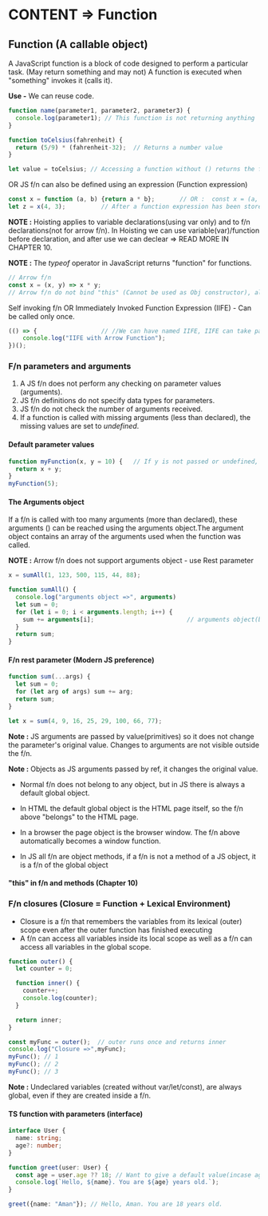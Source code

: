 # CONTENT => Function

## Function (A callable object)

A JavaScript function is a block of code designed to perform a particular task. (May return something and may not)
A function is executed when "something" invokes it (calls it).

**Use -** We can reuse code.

``` js
function name(parameter1, parameter2, parameter3) {  
  console.log(parameter1); // This function is not returning anything
}

function toCelsius(fahrenheit) {
  return (5/9) * (fahrenheit-32);  // Returns a number value
}

let value = toCelsius; // Accessing a function without () returns the function object and not the function result.
```

OR JS f/n can also be defined using an expression (Function expression)

``` js
const x = function (a, b) {return a * b};       // OR :  const x = (a, b) => {return a*b}
let z = x(4, 3);          // After a function expression has been stored in a variable, the variable can be used as function

```

**NOTE :** Hoisting applies to variable declarations(using var only) and to f/n declarations(not for arrow f/n). In Hoisting we can use variable(var)/function before declaration, and after use we can declear => READ MORE IN CHAPTER 10.

**NOTE :** The *typeof* operator in JavaScript returns "function" for functions.

``` js
// Arrow f/n
const x = (x, y) => x * y;    
// Arrow f/n do not bind "this" (Cannot be used as Obj constructor), also cannot be hoisted, it does not have arguments object.

```

Self invoking f/n OR Immediately Invoked Function Expression (IIFE) - Can be called only once.

``` js
(() => {                  // //We can have named IIFE, IIFE can take parameters, IIFE can be async/await.
    console.log("IIFE with Arrow Function");  
})();
```

### F/n parameters and arguments

1. A JS f/n does not perform any checking on parameter values (arguments).
2. JS f/n definitions do not specify data types for parameters.
3. JS f/n do not check the number of arguments received.
4. If a function is called with missing arguments (less than declared), the missing values are set to *undefined*.

#### Default parameter values

``` js
function myFunction(x, y = 10) {   // If y is not passed or undefined, then y=10
  return x + y;
}
myFunction(5);
```

#### The Arguments object

If a f/n is called with too many arguments (more than declared), these arguments () can be reached using the arguments object.The argument object contains an array of the arguments used when the function was called. 

**NOTE :** Arrow f/n does not support arguments object - use Rest parameter

``` js
x = sumAll(1, 123, 500, 115, 44, 88);

function sumAll() {
  console.log("arguments object =>", arguments)
  let sum = 0;
  for (let i = 0; i < arguments.length; i++) {
    sum += arguments[i];                          // arguments object(build in Obj) (seems like array but not actually array)
  }
  return sum;
}
```


#### F/n rest parameter (Modern JS preference)

``` js
function sum(...args) {
  let sum = 0;
  for (let arg of args) sum += arg;
  return sum;
}

let x = sum(4, 9, 16, 25, 29, 100, 66, 77);
```

**Note :** JS arguments are passed by value(primitives) so it does not change the parameter's original value. Changes to arguments are not visible outside the f/n.

**Note :** Objects as JS arguments passed by ref, it changes the original value.

- Normal f/n does not belong to any object, but in JS there is always a default global object.

- In HTML the default global object is the HTML page itself, so the f/n above "belongs" to the HTML page.

- In a browser the page object is the browser window. The f/n above automatically becomes a window function.

- In JS all f/n are object methods, if a f/n is not a method of a JS object, it is a f/n of the global object


#### "this" in f/n and methods (Chapter 10)

### F/n closures (Closure = Function + Lexical Environment)

- Closure is a f/n that remembers the variables from its lexical (outer) scope even after the outer function has finished executing
- A f/n can access all variables inside its local scope as well as a f/n can access all variables in the global scope.

```js
function outer() {
  let counter = 0;

  function inner() {
    counter++;
    console.log(counter);
  }

  return inner;
}

const myFunc = outer();  // outer runs once and returns inner
console.log("Closure =>",myFunc);
myFunc(); // 1
myFunc(); // 2
myFunc(); // 3


```

**Note :** Undeclared variables (created without var/let/const), are always global, even if they are created inside a f/n.

#### TS function with parameters (interface)

```ts
interface User {
  name: string;
  age?: number;
}

function greet(user: User) {
  const age = user.age ?? 18; // Want to give a default value(incase age is undefined => make that parameter optional inside interface
  console.log(`Hello, ${name}. You are ${age} years old.`);
}

greet({name: "Aman"}); // Hello, Aman. You are 18 years old.
```
